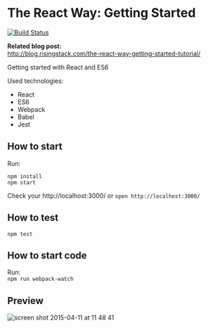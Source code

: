 # The React Way: Getting Started

[![Build Status](https://travis-ci.org/RisingStack/react-way-getting-started.svg?branch=master)](https://travis-ci.org/RisingStack/react-way-getting-started)  

**Related blog post:**  
http://blog.risingstack.com/the-react-way-getting-started-tutorial/

Getting started with React and ES6

Used technologies:  

- React
- ES6
- Webpack
- Babel
- Jest

## How to start

Run:  
```
npm install
npm start
```

Check your http://localhost:3000/ or  `open http://localhost:3000/`

## How to test

`npm test`

## How to start code

Run:  
`npm run webpack-watch`

## Preview

![screen shot 2015-04-11 at 11 48 41](https://cloud.githubusercontent.com/assets/1764512/7101012/cf4334fc-e040-11e4-9f28-aed24d68e46a.png)
